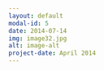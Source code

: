 ```yaml
---
layout: default
modal-id: 5
date: 2014-07-14
img: image32.jpg
alt: image-alt
project-date: April 2014
---
```

